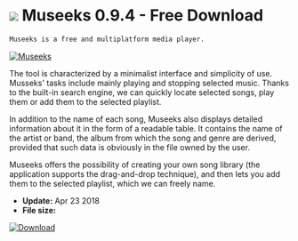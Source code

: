# ![](https://cdn.softexe.net/static/icon/e/museeks-10351.png) Museeks 0.9.4 - Free Download

```sh
Museeks is a free and multiplatform media player.
```
[![Museeks](https://gallery.dpcdn.pl/imgc/Tools/80501/g_-_420x350_1.5_-_xe6db7947-1522-4a03-988e-7fc12311642f.jpg)](https://softexe.net/win/multimedia/audio-video-players/museeks:pRcep.html)

The tool is characterized by a minimalist interface and simplicity of use. Musseks' tasks include mainly playing and stopping selected music. Thanks to the built-in search engine, we can quickly locate selected songs, play them or add them to the selected playlist.
 
 In addition to the name of each song, Museeks also displays detailed information about it in the form of a readable table. It contains the name of the artist or band, the album from which the song and genre are derived, provided that such data is obviously in the file owned by the user.
 
 Museeks offers the possibility of creating your own song library (the application supports the drag-and-drop technique), and then lets you add them to the selected playlist, which we can freely name.


- **Update:** Apr 23 2018
- **File size:** 

[![Download](https://cdn.softexe.net/static/img/download.png)](https://softexe.net/win/multimedia/audio-video-players/museeks:pRcep.html)

